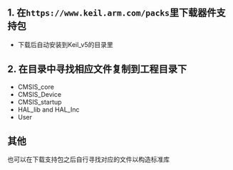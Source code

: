 ## 1. 在`https://www.keil.arm.com/packs`里下载器件支持包
- 下载后自动安装到Keil_v5的目录里
## 2. 在目录中寻找相应文件复制到工程目录下
- CMSIS_core
- CMSIS_Device
- CMSIS_startup
- HAL_lib and HAL_Inc
- User
## 其他
也可以在下载支持包之后自行寻找对应的文件以构造标准库